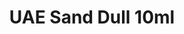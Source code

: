 ---
layout: product
title: "UAE Sand Dull  10ml"
price: "330" 
desc: "Acrylic Laquer 10mL"
img_path: "/assets/img/RC097.webp"
brand: "AK "
available: false
special_offer: false
new: false
soon: false
cat: "020000"
subcat: "020200"
subsubcat: "020201"
sifra: "RC097"
popular: false
spec: false
---
